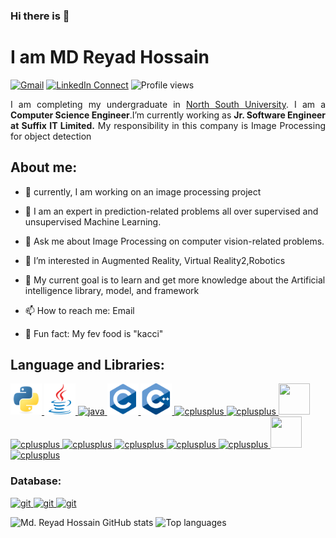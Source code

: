 ### Hi there is 👋
# I am MD Reyad Hossain
[![Gmail](https://img.shields.io/badge/%20-Send%20Mail-black?color=14171A&labelColor=ef5350&logo=gmail&logoColor=ffffff)](mailto:md.reyadhossain@northsouth.edu)
[![LinkedIn Connect](https://img.shields.io/badge/%20-Connect-black?color=14171A&labelColor=212121&logo=linkedin&logoColor=ffffff)](https://www.linkedin.com/in//)
![Profile views](https://gpvc.arturio.dev/riyad1721)
<p align="justify">
  I am completing my undergraduate in <a href="http://www.northsouth.edu/" target="_blank">North South University</a>. I am a <b>Computer Science Engineer</b>.I’m currently working as <b>Jr. Software Engineer at Suffix IT Limited.</b> My responsibility in this company is Image Processing  for object detection
</p>
<h2 align="left">About me:</h2>

- 🔭 currently, I am working on an image processing project 

- 📄  I am an expert in prediction-related problems all over supervised and unsupervised Machine Learning.

- 💬 Ask me about Image Processing on computer vision-related problems.

- 🔧  I’m interested in Augmented Reality, Virtual Reality2,Robotics

- 🎯 My current goal is to learn and get more knowledge about the Artificial intelligence library, model, and framework

- 📫 How to reach me: Email

- 🎨 Fun fact: My fev food is "kacci"

 
<h2 align="left">Language and Libraries:</h2>
<p align="left"> 
<a href="https://www.python.org" target="_blank" rel="noreferrer"> <img src="https://raw.githubusercontent.com/devicons/devicon/master/icons/python/python-original.svg" alt="python" width="50" height="50"/> </a>
<a href="https://www.java.com" target="_blank" rel="noreferrer"> <img src="https://raw.githubusercontent.com/devicons/devicon/master/icons/java/java-original.svg" alt="java" width="50" height="50"/> </a>
<a href="https://www.w3schools.com/" target="_blank" rel="noreferrer"> <img src="https://www.vectorlogo.zone/logos/javascript/javascript-icon.svg" alt="java" width="50" height="50"/> </a>
<a href="https://www.cprogramming.com/" target="_blank" rel="noreferrer"> <img src="https://raw.githubusercontent.com/devicons/devicon/master/icons/c/c-original.svg" alt="c" width="50" height="50"/> </a> 
<a href="https://www.w3schools.com/cpp/" target="_blank" rel="noreferrer"> <img src="https://raw.githubusercontent.com/devicons/devicon/master/icons/cplusplus/cplusplus-original.svg" alt="cplusplus" width="50" height="50"/> </a>
<a href="https://scikit-learn.org/" target="_blank" rel="noreferrer"> <img src="https://upload.wikimedia.org/wikipedia/commons/0/05/Scikit_learn_logo_small.svg" alt="cplusplus" width="50" height="50"/> </a>
<a href="https://numpy.org/" target="_blank" rel="noreferrer"> <img src="https://www.vectorlogo.zone/logos/numpy/numpy-icon.svg" alt="cplusplus" width="50" height="50"/> </a>
<a href="https://pandas.pydata.org/" target="_blank" rel="noreferrer"> <img src="https://img.icons8.com/color/344/pandas.png" width="50" height="50"/> </a>
<a href="https://opencv.org/" target="_blank" rel="noreferrer"> <img src="https://www.vectorlogo.zone/logos/opencv/opencv-icon.svg" alt="cplusplus" width="50" height="50"/> </a>
<a href="https://pytorch.org/" target="_blank" rel="noreferrer"> <img src="https://www.vectorlogo.zone/logos/pytorch/pytorch-icon.svg" alt="cplusplus" width="50" height="50"/> </a>
<a href="https://www.tensorflow.org/" target="_blank" rel="noreferrer"> <img src="https://www.vectorlogo.zone/logos/tensorflow/tensorflow-icon.svg" alt="cplusplus" width="50" height="50"/> </a>
<a href="https://www.djangoproject.com/" target="_blank" rel="noreferrer"> <img src="https://cdn.worldvectorlogo.com/logos/django.svg" alt="cplusplus" width="50" height="50"/> </a>
<a href="https://nodejs.org/" target="_blank" rel="noreferrer"> <img src="https://nodejs.org/static/images/logo.svg" alt="cplusplus" width="50" height="50"/> </a>
<a href="https://reactjs.org/" target="_blank" rel="noreferrer"> <img src="https://www.vectorlogo.zone/logos/reactjs/reactjs-icon.svg" width="50" height="50"/> </a>
<a href="https://expressjs.com/" target="_blank" rel="noreferrer"> <img src="https://img.icons8.com/nolan/344/express-js.png" fill: #000; alt="cplusplus" width="50" height="50"/> </a>
</p>
<h3 align="left">Database:</h3>
<p align="left"> 
<a href="" target="_blank" rel="noreferrer"> <img src="https://www.vectorlogo.zone/logos/mongodb/mongodb-ar21.svg" alt="git" width="80" height="60"/> </a>
<a href="" target="_blank" rel="noreferrer"> <img src="https://www.vectorlogo.zone/logos/firebase/firebase-ar21.svg" alt="git" width="80" height="60"/> </a>
<a href="" target="_blank" rel="noreferrer"> <img src="https://cdn-icons-png.flaticon.com/512/2772/2772128.png" alt="git" width="50" height="50"/> </a>
</p>

![Md. Reyad Hossain GitHub stats](https://github-readme-stats.vercel.app/api?username=riyad1721&show_icons=true&theme=highcontrast)
![Top languages](https://github-readme-stats.vercel.app/api/top-langs/?username=riyad1721&theme=dracula&layout=compact&hide_border=true)
<!-- 
<code><img height="50" src="https://www.vectorlogo.zone/logos/arduino/arduino-ar21.svg"></code>
<code><img height="50" src="https://www.vectorlogo.zone/logos/visualstudio_code/visualstudio_code-ar21.svg"></code>
<code><img height="50" src="https://www.vectorlogo.zone/logos/android/android-ar21.svg"></code>
<code><img height="50" src="https://www.vectorlogo.zone/logos/w3_html5/w3_html5-ar21.svg"></code>
<code><img height="50" src="https://www.vectorlogo.zone/logos/firebase/firebase-ar21.svg"></code>
<code><img height="50" src="https://www.vectorlogo.zone/logos/java/java-ar21.svg"></code>
<code><img height="50" src="https://1.bp.blogspot.com/-bik6AotfT0M/X4R87hMVaqI/AAAAAAAAPws/JmmIww-SNscuR1MeW4_4wlrRT1SGXbNyQCLcBGAsYHQ/s0/AndroidStudio_logo.png"></code>
<code><img height="50" src="https://encrypted-tbn0.gstatic.com/images?q=tbn:ANd9GcQg0pUPeFmU007dovopz3IAqytqDyuUMsTcSw&usqp=CAU"></code>
<code><img height="50" src="https://encrypted-tbn0.gstatic.com/images?q=tbn:ANd9GcRLu4hqDuVksmXZDOL5GTs5F0CoRayE0Nzdyw&usqp=CAU"></code>
<code><img height="50" src="https://encrypted-tbn0.gstatic.com/images?q=tbn:ANd9GcRp97AbAfnOnQxMZKatdzXsWBauoFw72ip6iw&usqp=CAU"></code>
<code><img height="35" src="https://upload.wikimedia.org/wikipedia/commons/thumb/6/64/SketchUp_logo.svg/1200px-SketchUp_logo.svg.png"></code>
<code><img height="50" src="https://www.vectorlogo.zone/logos/github/github-ar21.svg"></code>
<code><img height="30" src="https://git-scm.com/images/logos/2color-lightbg@2x.png"></code>
<code><img height="40" src="https://content.instructables.com/ORIG/FN3/EKLM/HWL2BOAS/FN3EKLMHWL2BOAS.png?fit=bounds&frame=1&height=1024&width=1024&auto=webp&frame=1&height=300"></code>
<code><img height="50" src="https://cdn.iconscout.com/icon/free/png-512/c-programming-569564.png"></code>
<code><img height="50" src="https://upload.wikimedia.org/wikipedia/commons/thumb/3/3d/CSS.3.svg/1200px-CSS.3.svg.png"></code>
<code><img height="50" src="https://upload.wikimedia.org/wikipedia/commons/1/18/ISO_C%2B%2B_Logo.svg"></code>
<code><img height="50" src="https://encrypted-tbn0.gstatic.com/images?q=tbn:ANd9GcRqSyWN3NTgVt613TRMroNlh_t52vo3tbXW2A&usqp=CAU"></code>
<code><img height="50" src="https://cdn1.iconfinder.com/data/icons/adobe-3/512/Photoshop.png"></code>
<code><img height="50" src="https://zsyst.com/wp-content/uploads/2017/05/Adobe-Premiere-Pro-Logo.png"></code>
-->
